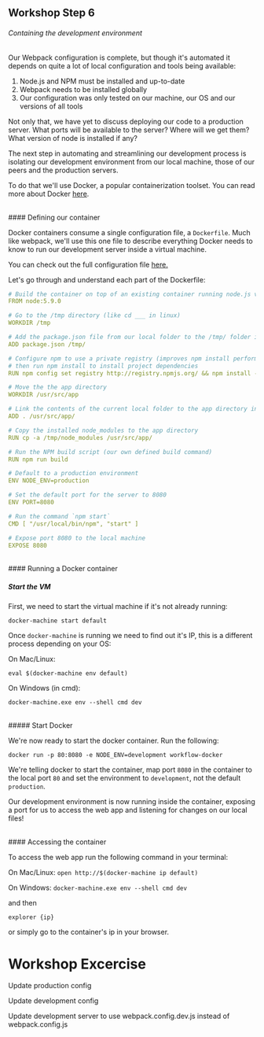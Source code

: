 ## Workshop Step 6
###### Containing the development environment

Our Webpack configuration is complete, but though it's automated it depends on quite a lot of local configuration and tools being available:

1. Node.js and NPM must be installed and up-to-date
2. Webpack needs to be installed globally
3. Our configuration was only tested on our machine, our OS and our versions of all tools

Not only that, we have yet to discuss deploying our code to a production server. What ports will be available to the server? Where will we get them? What version of node is installed if any?

The next step in automating and streamlining our development process is isolating our development environment from our local machine, those of our peers and the production servers.

To do that we'll use Docker, a popular containerization toolset. You can read more about Docker [here](https://www.docker.com/what-docker).

<br/>
#### Defining our container

Docker containers consume a single configuration file, a `Dockerfile`. Much like webpack, we'll use this one file to describe everything Docker needs to know to run our development server inside a virtual machine.

You can check out the full configuration file [here.](https://github.com/BarakChamo/frontend-automation/blob/master/steps/step-6/Dockerfile)

Let's go through and understand each part of the Dockerfile:

```yml
# Build the container on top of an existing container running node.js version 5.9.0
FROM node:5.9.0

# Go to the /tmp directory (like cd ___ in linux)
WORKDIR /tmp

# Add the package.json file from our local folder to the /tmp/ folder in the container
ADD package.json /tmp/

# Configure npm to use a private registry (improves npm install performance)
# then run npm install to install project dependencies
RUN npm config set registry http://registry.npmjs.org/ && npm install -q --production

# Move the the app directory
WORKDIR /usr/src/app

# Link the contents of the current local folder to the app directory in the container
ADD . /usr/src/app/

# Copy the installed node_modules to the app directory
RUN cp -a /tmp/node_modules /usr/src/app/

# Run the NPM build script (our own defined build command)
RUN npm run build

# Default to a production environment 
ENV NODE_ENV=production

# Set the default port for the server to 8080
ENV PORT=8080

# Run the command `npm start`
CMD [ "/usr/local/bin/npm", "start" ]

# Expose port 8080 to the local machine
EXPOSE 8080

```


<br/>
#### Running a Docker container

##### Start the VM
First, we need to start the virtual machine if it's not already running:

`docker-machine start default`

Once `docker-machine` is running we need to find out it's IP, this is a different process depending on your OS:

On Mac/Linux:

`eval $(docker-machine env default)`

On Windows (in cmd):

`docker-machine.exe env --shell cmd dev`

<br/>
##### Start Docker

We're now ready to start the docker container. Run the following:

`docker run -p 80:8080 -e NODE_ENV=development workflow-docker`

We're telling docker to start the container, map port `8080` in the container to the local port `80` and set the environment to `development`, not the default `production`.

Our development environment is now running inside the container, exposing a port for us to access the web app and listening for changes on our local files!

<br/>
#### Accessing the container

To access the web app run the following command in your terminal:

On Mac/Linux:
`open http://$(docker-machine ip default)`

On Windows:
`docker-machine.exe env --shell cmd dev`

and then

`explorer {ip}`

or simply go to the container's ip in your browser.


# Workshop Excercise

Update production config

Update development config

Update development server to use webpack.config.dev.js instead of webpack.config.js
